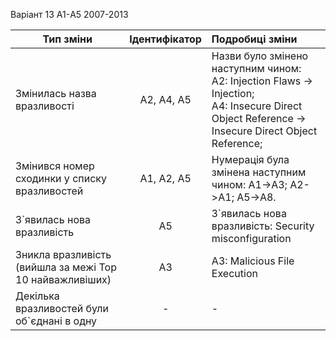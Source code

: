 Варіант 13 A1-А5 2007-2013

| Тип зміни                                                | Ідентифікатор | Подробиці зміни                                                                                                                                                                                                                                                                                                                         |
|----------------------------------------------------------|:-------------:|:----------------------------------------------------------------------------------------------------------------------------------------------------------------------------------------------------------------------------------------------------------------------------------------------------------------------------------------|
| Змінилась назва вразливості                              |  A2, A4, A5   | Назви було змінено наступним чином: <br/>A2: Injection Flaws -> Injection; <br/>A4: Insecure Direct Object Reference -> Insecure Direct Object Reference;  |
| Змінився номер сходинки у списку вразливостей            |     А1, A2, A5     | Нумерація була змінена наступним чином: А1->A3; A2->A1; A5->A8.                                                                                                                                                                                                                                      |
| З`явилась нова вразливість                               |        A5       | З`явилась нова вразливість: Security misconfiguration                                                                                                                                                                                                                                                                                           |
| Зникла вразливість (вийшла за межі Top 10 найважливіших) |      A3       | A3: Malicious File Execution                                                                                                                                                                                                                                                                         |
| Декілька вразливостей були об`єднані в одну              |       -       | -                                                                                                                                                                                                                                                                                                                                       |
